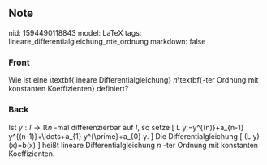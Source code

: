 ## Note
nid: 1594490118843
model: LaTeX
tags: lineare_differentialgleichung_nte_ordnung
markdown: false

### Front
Wie ist eine \textbf{lineare Differentialgleichung} $n$\textbf{-ter Ordnung mit konstanten Koeffizienten} definiert?

### Back
Ist $y: I \rightarrow \mathbb{R} n$ -mal differenzierbar auf $I,$ so setze
\[
L y:=y^{(n)}+a_{n-1} y^{(n-1)}+\ldots+a_{1} y^{\prime}+a_{0} y.
\]
Die Differentialgleichung
\[
(L y)(x)=b(x)
\]
heißt lineare Differentialgleichung $n$ -ter Ordnung mit konstanten Koeffizienten.
